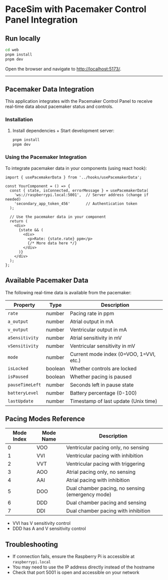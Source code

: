 # PaceSim with Pacemaker Control Panel Integration

## Run locally

```bash
cd web
pnpm install
pnpm dev
```

Open the browser and navigate to <http://localhost:5173/>. 

---

## Pacemaker Data Integration

This application integrates with the Pacemaker Control Panel to receive real-time data about pacemaker status and controls.

### Installation

1. Install dependencies + Start development server:
   ```bash
   pnpm install
   pnpm dev
   ```

### Using the Pacemaker Integration

To integrate pacemaker data in your components (using react hook):

```tsx
import { usePacemakerData } from '../hooks/usePacemakerData';

const YourComponent = () => {
  const { state, isConnected, errorMessage } = usePacemakerData(
    'ws://raspberrypi.local:5001',  // Server address (change if needed)
    'secondary_app_token_456'       // Authentication token
  );
  
  // Use the pacemaker data in your component
  return (
    <div>
      {state && (
        <div>
          <p>Rate: {state.rate} ppm</p>
          {/* More data here */}
        </div>
      )}
    </div>
  );
};
```

## Available Pacemaker Data

The following real-time data is available from the pacemaker:

| Property | Type | Description |
|----------|------|-------------|
| `rate` | number | Pacing rate in ppm |
| `a_output` | number | Atrial output in mA |
| `v_output` | number | Ventricular output in mA |
| `aSensitivity` | number | Atrial sensitivity in mV |
| `vSensitivity` | number | Ventricular sensitivity in mV |
| `mode` | number | Current mode index (0=VOO, 1=VVI, etc.) |
| `isLocked` | boolean | Whether controls are locked |
| `isPaused` | boolean | Whether pacing is paused |
| `pauseTimeLeft` | number | Seconds left in pause state |
| `batteryLevel` | number | Battery percentage (0-100) |
| `lastUpdate` | number | Timestamp of last update (Unix time) |

## Pacing Modes Reference

| Mode Index | Mode Name | Description |
|------------|-----------|-------------|
| 0 | VOO | Ventricular pacing only, no sensing |
| 1 | VVI | Ventricular pacing with inhibition |
| 2 | VVT | Ventricular pacing with triggering |
| 3 | AOO | Atrial pacing only, no sensing |
| 4 | AAI | Atrial pacing with inhibition |
| 5 | DOO | Dual chamber pacing, no sensing (emergency mode) |
| 6 | DDD | Dual chamber pacing and sensing |
| 7 | DDI | Dual chamber pacing with inhibition |

* VVI has V sensitivity control
* DDD has A and V sensitivity control

## Troubleshooting

- If connection fails, ensure the Raspberry Pi is accessible at `raspberrypi.local`
- You may need to use the IP address directly instead of the hostname
- Check that port 5001 is open and accessible on your network